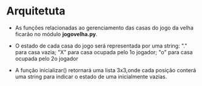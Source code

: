 # Arquitetuta

* As funções relacionadas ao gerenciamento das casas do
jogo da velha ficarão no módulo **jogovelha.py**.

* O estado de cada casa do jogo será representada por uma
string: "." para casa vazia; "X" para casa ocupada pelo 1o
jogador; "o" para casa ocupada pelo 2o jogador

* A função inicializar() retornará uma lista 3x3,onde cada
posição conterá uma string para indicar o estado de uma
inicialmente vazias.
